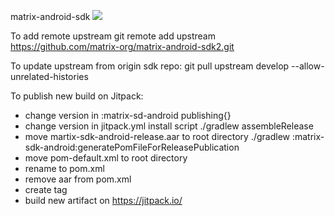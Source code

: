 matrix-android-sdk
[![](https://jitpack.io/v/org.futo.gitlab.circles/matrix-android-sdk.svg)](https://jitpack.io/#org.futo.gitlab.circles/matrix-android-sdk)

To add remote upstream
git remote add upstream https://github.com/matrix-org/matrix-android-sdk2.git

To update upstream from origin sdk repo:
git pull upstream develop --allow-unrelated-histories

To publish new build on Jitpack:
- change version in :matrix-sd-android publishing{}
- change version in jitpack.yml install script
./gradlew assembleRelease
- move martix-sdk-android-release.aar to root directory
./gradlew :matrix-sdk-android:generatePomFileForReleasePublication
- move pom-default.xml to root directory
- rename to pom.xml
- remove <packaging>aar</packaging> from pom.xml
- create tag
- build new artifact on https://jitpack.io/
